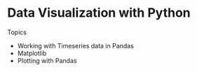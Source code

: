 # Data Visualization with Python


Topics
- Working with Timeseries data in Pandas
- Matplotlib
- Plotting with Pandas